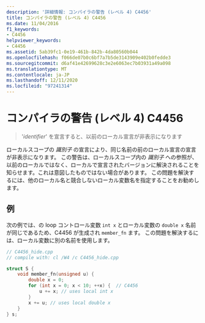 ```yaml
---
description: '詳細情報: コンパイラの警告 (レベル 4) C4456'
title: コンパイラの警告 (レベル 4) C4456
ms.date: 11/04/2016
f1_keywords:
- C4456
helpviewer_keywords:
- C4456
ms.assetid: 5ab39fc1-0e19-461b-842b-4da80560b044
ms.openlocfilehash: f066de07b0c6bf7a7b5de3143909e402b0fedde3
ms.sourcegitcommit: d6af41e42699628c3e2e6063ec7b03931a49a098
ms.translationtype: MT
ms.contentlocale: ja-JP
ms.lasthandoff: 12/11/2020
ms.locfileid: "97241314"
---
```

# <a name="compiler-warning-level-4-c4456"></a>コンパイラの警告 (レベル 4) C4456

> '*identifier*' を宣言すると、以前のローカル宣言が非表示になります

ローカルスコープの *識別子* の宣言により、同じ名前の前のローカル宣言の宣言が非表示になります。 この警告は、ローカルスコープ内の *識別子* への参照が、以前のローカルではなく、ローカルで宣言されたバージョンに解決されることを知らせます。これは意図したものではない場合があります。 この問題を解決するには、他のローカル名と競合しないローカル変数名を指定することをお勧めします。

## <a name="example"></a>例

次の例では、の loop コントロール変数 `int x` とローカル変数の `double x` 名前が同じであるため、C4456 が生成され `member_fn` ます。 この問題を解決するには、ローカル変数に別の名前を使用します。

```cpp
// C4456_hide.cpp
// compile with: cl /W4 /c C4456_hide.cpp

struct S {
    void member_fn(unsigned u) {
        double x = 0;
        for (int x = 0; x < 10; ++x) {  // C4456
            u += x; // uses local int x
        }
        x += u; // uses local double x
    }
} s;
```
